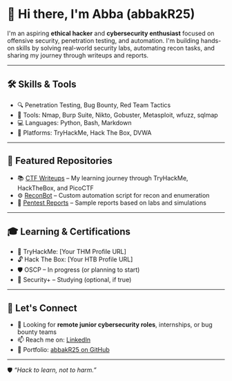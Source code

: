 # 👋 Hi there, I'm Abba (abbakR25)

I'm an aspiring **ethical hacker** and **cybersecurity enthusiast** focused on offensive security, penetration testing, and automation. I'm building hands-on skills by solving real-world security labs, automating recon tasks, and sharing my journey through writeups and reports.

---

## 🛠️ Skills & Tools

- 🔍 Penetration Testing, Bug Bounty, Red Team Tactics
- 🧰 Tools: Nmap, Burp Suite, Nikto, Gobuster, Metasploit, wfuzz, sqlmap
- 💻 Languages: Python, Bash, Markdown
- 📡 Platforms: TryHackMe, Hack The Box, DVWA

---

## 📁 Featured Repositories

- 📚 [CTF Writeups](https://github.com/abbakR25/ctf-writeups) – My learning journey through TryHackMe, HackTheBox, and PicoCTF
- ⚙️ [ReconBot](https://github.com/abbakR25/reconbot) – Custom automation script for recon and enumeration
- 📄 [Pentest Reports](https://github.com/abbakR25/sample-pentest-reports) – Sample reports based on labs and simulations

---

## 🎓 Learning & Certifications

- 🧠 TryHackMe: [Your THM Profile URL]
- 🔓 Hack The Box: [Your HTB Profile URL]
- 🛡️ OSCP – In progress (or planning to start)
- 📜 Security+ – Studying (optional, if true)

---

## 🚀 Let's Connect

- 💼 Looking for **remote junior cybersecurity roles**, internships, or bug bounty teams
- 📫 Reach me on: [LinkedIn](https://www.linkedin.com/public-profile/settings?trk=d_flagship3_profile_self_view_public_profile)
- 📂 Portfolio: [abbakR25 on GitHub](https://github.com/abbakR25)

---

🛡️ *“Hack to learn, not to harm.”*
